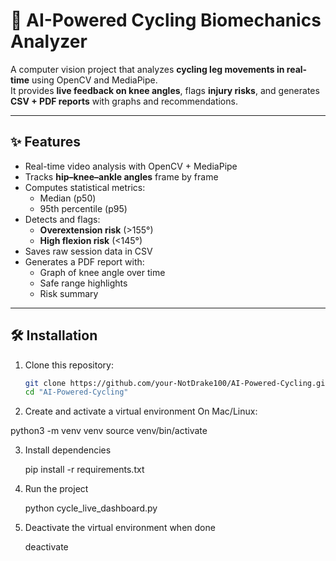 # 🚴 AI-Powered Cycling Biomechanics Analyzer

A computer vision project that analyzes **cycling leg movements in real-time** using OpenCV and MediaPipe.  
It provides **live feedback on knee angles**, flags **injury risks**, and generates **CSV + PDF reports** with graphs and recommendations.  

---

## ✨ Features
- Real-time video analysis with OpenCV + MediaPipe  
- Tracks **hip–knee–ankle angles** frame by frame  
- Computes statistical metrics:
  - Median (p50)  
  - 95th percentile (p95)  
- Detects and flags:
  - **Overextension risk** (>155°)  
  - **High flexion risk** (<145°)  
- Saves raw session data in CSV  
- Generates a PDF report with:
  - Graph of knee angle over time  
  - Safe range highlights  
  - Risk summary  

---

## 🛠️ Installation

1. Clone this repository:
   ```bash
   git clone https://github.com/your-NotDrake100/AI-Powered-Cycling.git
   cd "AI-Powered-Cycling"

2.  Create and activate a virtual environment
   On Mac/Linux:
   
   python3 -m venv venv
   source venv/bin/activate

3.  Install dependencies
    
    pip install -r requirements.txt

4.  Run the project 

    python cycle_live_dashboard.py
    
5.  Deactivate the virtual environment when done
    
    deactivate




 
